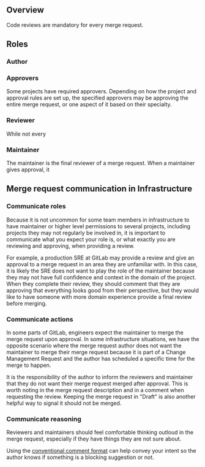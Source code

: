 ## Overview

Code reviews are mandatory for every merge request.

## Roles

### Author

### Approvers

Some projects have required approvers. Depending on how the project and approval rules are set up, the specified approvers may be approving the entire merge request, or one aspect of it based on their specialty.

### Reviewer

While not every

### Maintainer

The maintainer is the final reviewer of a merge request. When a maintainer gives approval, it

## Merge request communication in Infrastructure

### Communicate roles

Because it is not uncommon for some team members in infrastructure to have maintainer or higher level permissions to several projects, including projects they may not regularly be involved in, it is important to communicate what you expect your role is, or what exactly you are reviewing and approving, when providing a review.

For example, a production SRE at GitLab may provide a review and give an approval to a merge request in an area they are unfamiliar with. In this case, it is likely the SRE does not want to play the role of the maintainer because they may not have full confidence and context in the domain of the project. When they complete their review, they should comment that they are approving that everything looks good from their perspective, but they would like to have someone with more domain experience provide a final review before merging.

### Communicate actions

In some parts of GitLab, engineers expect the maintainer to merge the merge request upon approval. In some infrastructure situations, we have the opposite scenario where the merge request author does not want the maintainer to merge their merge request because it is part of a Change Management Request and the author has scheduled a specific time for the merge to happen.

It is the responsibility of the author to inform the reviewers and maintainer that they do not want their merge request merged after approval. This is worth noting in the merge request description and in a comment when requesting the review. Keeping the merge request in "Draft" is also another helpful way to signal it should not be merged.

### Communicate reasoning

Reviewers and maintainers should feel comfortable thinking outloud in the merge request, especially if they have things they are not sure about.

Using the [conventional comment format](https://conventionalcomments.org/#format) can help convey your intent so the author knows if something is a blocking suggestion or not.
